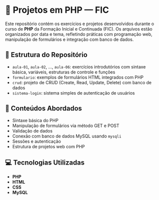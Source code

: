 # 🧬 Projetos em PHP — FIC

Este repositório contém os exercícios e projetos desenvolvidos durante o curso de **PHP** da Formação Inicial e Continuada (FIC). Os arquivos estão organizados por data e tema, refletindo práticas com programação web, manipulação de formulários e integração com banco de dados.

## 📁 Estrutura do Repositório

- `aula-01`, `aula-02`, ..., `aula-06`: exercícios introdutórios com sintaxe básica, variáveis, estruturas de controle e funções
- `formulario`: exemplos de formulários HTML integrados com PHP
- `crud`: projeto de CRUD (Create, Read, Update, Delete) com banco de dados
- `sistema-login`: sistema simples de autenticação de usuários

## 🧠 Conteúdos Abordados

- Sintaxe básica do PHP
- Manipulação de formulários via método GET e POST
- Validação de dados
- Conexão com banco de dados MySQL usando `mysqli`
- Sessões e autenticação
- Estrutura de projetos web com PHP

## 💻 Tecnologias Utilizadas

- **PHP**
- **HTML**
- **CSS**
- **MySQL**
